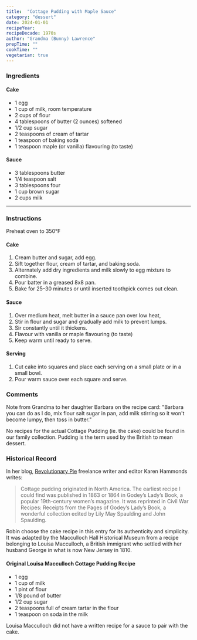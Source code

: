 ```yaml
---
title:  "Cottage Pudding with Maple Sauce"
category: "dessert"
date: 2024-01-01
recipeYear:
recipeDecade: 1970s
author: "Grandma (Bunny) Lawrence"
prepTime: ""
cookTime: ""
vegetarian: true
---
```


### Ingredients

#### Cake

- 1 egg
- 1 cup of milk, room temperature
- 2 cups of flour
- 4 tablespoons of butter (2 ounces) softened
- 1/2 cup sugar
- 2 teaspoons of cream of tartar
- 1 teaspoon of baking soda
- 1 teaspoon maple (or vanilla) flavouring (to taste)

#### Sauce

- 3 tablespoons butter
- 1/4 teaspoon salt
- 3 tablespoons four
- 1 cup brown sugar
- 2 cups milk

---

### Instructions

Preheat oven to 350°F

#### Cake

1. Cream butter and sugar, add egg. 
2. Sift together flour, cream of tartar, and baking soda. 
3. Alternately add dry ingredients and milk slowly to egg mixture to combine. 
4. Pour batter in a greased 8x8 pan. 
5. Bake for 25–30 minutes or until inserted toothpick comes out clean.

#### Sauce

1. Over medium heat, melt butter in a sauce pan over low heat, 
2. Stir in flour and sugar and gradually add milk to prevent lumps.
3. Sir constantly until it thickens.
4. Flavour with vanilla or maple flavouring (to taste)
5. Keep warm until ready to serve.

#### Serving

1. Cut cake into squares and place each serving on a small plate or in a small bowl. 
2. Pour warm sauce over each square and serve.

### Comments

Note from Grandma to her daughter Barbara on the recipe card:
"Barbara you can do as I do, mix flour salt sugar in pan, add milk stirring so it won't become lumpy, then toss in butter." 

No recipes for the actual Cottage Pudding (ie. the cake) could be found in our family collection. Pudding is the term used by the British to mean dessert. 

### Historical Record

In her blog, [Revolutionary Pie](https://revolutionarypie.com/2015/03/05/cottage-pudding/) freelance writer and editor Karen Hammonds writes:

> Cottage pudding originated in North America. The earliest recipe I could find was published in 1863 or 1864 in Godey’s Lady’s Book, a popular 19th-century women’s magazine. It was reprinted in Civil War Recipes: Receipts from the Pages of Godey’s Lady’s Book, a wonderful collection edited by Lily May Spaulding and John Spaulding.

Robin choose the cake recipe in this entry for its authenticity and simplicity. It was adapted by the Macculloch Hall Historical Museum from a recipe belonging to Louisa Macculloch, a British immigrant who settled with her husband George in what is now New Jersey in 1810. 

#### Original Louisa Macculloch Cottage Pudding Recipe

- 1 egg
- 1 cup of milk
- 1 pint of flour
- 1/8 pound of butter
- 1/2 cup sugar
- 2 teaspoons full of cream tartar in the flour
- 1 teaspoon on soda in the milk

Louisa Macculloch did not have a written recipe for a sauce to pair with the cake. 
